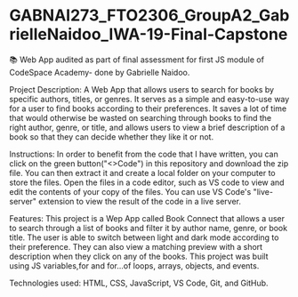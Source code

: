 # GABNAI273_FTO2306_GroupA2_GabrielleNaidoo_IWA-19-Final-Capstone
📚 Web App audited as part of final assessment for first JS module of CodeSpace Academy- done by Gabrielle Naidoo.

Project Description:
A Web App that allows users to search for books by specific authors, titles, or genres.
It serves as a simple and easy-to-use way for a user to find books according to their preferences. It saves a lot of time that would otherwise be wasted on searching through books to find the right author, genre, or title, and allows users to view a brief description of a book so that they can decide whether they like it or not. 

Instructions:
In order to benefit from the code that I have written, you can click on the green button("<>Code") in this repository and download the zip file. You can then extract it and create a local folder on your computer to store the files. Open the files in a code editor, such as VS code to view and edit the contents of your copy of the files. You can use VS Code's "live-server" extension to view the result of the code in a live server. 

Features:
This project is a Wep App called Book Connect that allows a user to search through a list of books and filter it by author name, genre, or book title.
The user is able to switch between light and dark mode according to their preference. They can also view a matching preview with a short description when they click on any of the books.
This project was built using JS variables,for and for...of loops, arrays, objects, and events.

Technologies used: 
HTML, CSS, JavaScript, VS Code, Git, and GitHub.
